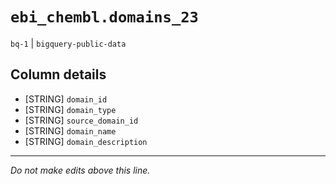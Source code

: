 # `ebi_chembl.domains_23`
`bq-1` | `bigquery-public-data`

## Column details
* [STRING]    `domain_id`
* [STRING]    `domain_type`
* [STRING]    `source_domain_id`
* [STRING]    `domain_name`
* [STRING]    `domain_description`

-------------------------------------------------------------------------------
*Do not make edits above this line.*

